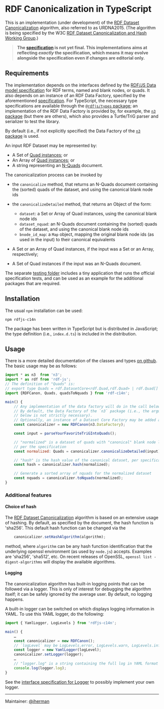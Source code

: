# RDF Canonicalization in TypeScript

This is an implementation (under development) of the [RDF Dataset Canonicalization](https://www.w3.org/TR/rdf-canon/) algorithm, also referred to as URDNA2015. (The algorithm is being specified by the W3C [RDF Dataset Canonicalization and Hash Working Group](https://www.w3.org/groups/wg/rch).)

> **The [specification](https://www.w3.org/TR/rdf-canon/) is not yet final. This implementations aims at reflecting _exactly_ the specification, which means it may evolve alongside the specification even if changes are editorial only.**

## Requirements

The implementation depends on the interfaces defined by the [RDF/JS Data model specification](http://rdf.js.org/data-model-spec/) for RDF terms, named and blank nodes, or quads. It also depends on an instance of an RDF Data Factory, specified by the aforementioned [specification](http://rdf.js.org/data-model-spec/#datafactory-interface). For TypeScript, the necessary type specifications are available through the [`@rdfjs/types` package](https://www.npmjs.com/package/@rdfjs/types); an implementation of the RDF Data Factory is provided by, for example, the [`n3` package](https://www.npmjs.com/package/n3) (but there are others), which also provides a Turtle/TriG parser and serializer to test the library.

By default (i.e., if not explicitly specified) the Data Factory of the [`n3` package](https://www.npmjs.com/package/n3) is used.

An input RDF Dataset may be represented by: 

- A Set of [Quad instances](https://rdf.js.org/data-model-spec/#quad-interface); or
- An Array of [Quad instances](https://rdf.js.org/data-model-spec/#quad-interface); or
- A string representing an [N-Quads](http://www.w3.org/TR/n-quads/) document.

The canonicalization process can be invoked by

- the `canonicalize` method, that returns an N-Quads document containing the (sorted) quads of the dataset, and using the canonical blank node ids
- the `canonicalizeDetailed` method, that returns an Object of the form:
  - `dataset`: a Set or Array of Quad instances, using the canonical blank node ids
  - `dataset_nquad`: an N-Quads document containing the (sorted) quads of the dataset, and using the canonical blank node ids
  - `bnode_id_map`: a `Map` object, mapping the original blank node ids (as used in the input) to their canonical equivalents

- A Set or an Array of Quad instances, if the input was a Set or an Array, respectively;
- A Set of Quad instances if the input was an N-Quads document.

The separate [testing folder](https://github.com/iherman/rdfjs-c14n/tree/main/testing) includes a tiny application that runs the official specification tests, and can be used as an example for the additional packages that are required. 

## Installation

The usual `npm` installation can be used:

```
npm rdfjs-c14n
```

The package has been written in TypeScript but is distributed in JavaScript; the type definition (i.e., `index.d.ts`) is included in the distribution.

## Usage

There is a more detailed documentation of the classes and types [on github](https://iherman.github.io/rdfjs-c14n/). The basic usage may be as follows:

```js
import * as n3  from 'n3';
import * as rdf from 'rdf-js';
// The definition of "Quads" is:
// export type Quads = rdf.DatasetCore<rdf.Quad,rdf.Quad> | rdf.Quad[] | Set<rdf.Quad>; 
import {RDFCanon, Quads, quadsToNquads } from 'rdf-c14n';

main() {
    // Any implementation of the data factory will do in the call below.
    // By default, the Data Factory of the `n3` package (i.e., the argument in the call
    // below is not strictly necessary).
    // Optionally, an instance of a Dataset Core Factory may be added as a second argument.
    const canonicalizer = new RDFCanon(n3.DataFactory);  

    const input = parseYourFavoriteTriGIntoQuads();

    // "normalized" is a dataset of quads with "canonical" blank node labels
    // per the specification 
    const normalized: Quads = canonicalizer.canonicalizeDetailed(input).dataset

    // "hash" is the hash value of the canonical dataset, per specification
    const hash = canonicalizer.hash(normalized);

    // Generate a sorted array of nquads for the normalized dataset
    const nquads = canonicalizer.toNquads(normalized);
}
```

### Additional features

#### Choice of hash

The [RDF Dataset Canonicalization](https://www.w3.org/TR/rdf-canon/) algorithm is based on an extensive usage of hashing. By default, as specified by the document, the hash function is 'sha256'. This default hash function can be changed via the

```js
    canonicalizer.setHashAlgorithm(algorithm);
```

method, where `algorithm` can be any hash function identification that the underlying openssl environment (as used by `node.js`) accepts. Examples are 'sha256', 'sha512', etc. On recent releases of OpenSSL, `openssl list -digest-algorithms` will display the available algorithms.

#### Logging

The canonicalization algorithm has built-in logging points that can be followed via a logger. This is  only of interest for debugging the algorithm itself; it can be safely ignored by the average user. By default, no logging happens.

A built-in logger can be switched on which displays logging information in YAML. To use this YAML logger, do the following:

```js
import { YamlLogger, LogLevels } from 'rdfjs-c14n';

main() {
    …
    const canonicalizer = new RDFCanon();
    // `logLevel` may be LogLevels.error, LogLevels.warn, LogLevels.info, LogLevels.debug  
    const logger = new YamlLogger(logLevel);
    canonicalizer.setLogger(logger);
    …
    // "logger.log" is a string containing the full log in YAML format
    console.log(logger.log);
}
```

See the [interface specification for Logger](https://iherman.github.io/rdfjs-c14n/interfaces/lib_logging.Logger.html) to possibly implement your own logger.


---

Maintainer: [@iherman](https://github.com/iherman)

